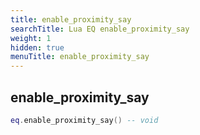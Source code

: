 ```yaml
---
title: enable_proximity_say
searchTitle: Lua EQ enable_proximity_say
weight: 1
hidden: true
menuTitle: enable_proximity_say
---
```

## enable_proximity_say
```lua
eq.enable_proximity_say() -- void
```
